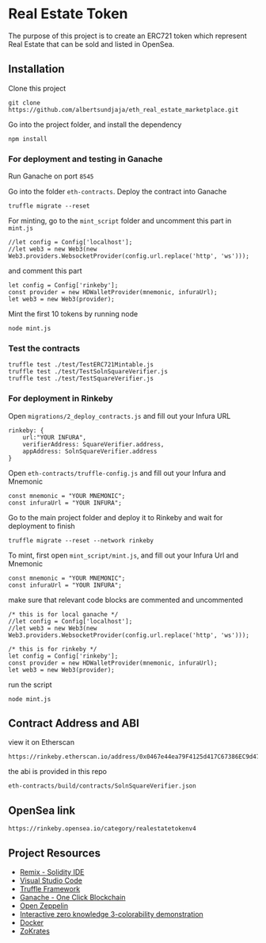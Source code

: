 # Real Estate Token

The purpose of this project is to create an ERC721 token which represent Real Estate that can be sold and listed in OpenSea.

## Installation

Clone this project

```
git clone https://github.com/albertsundjaja/eth_real_estate_marketplace.git
```

Go into the project folder, and install the dependency

```
npm install
```

### For deployment and testing in Ganache

Run Ganache on port `8545`

Go into the folder `eth-contracts`. Deploy the contract into Ganache

```
truffle migrate --reset
```

For minting, go to the `mint_script` folder
and uncomment this part in `mint.js`

```
//let config = Config['localhost'];
//let web3 = new Web3(new Web3.providers.WebsocketProvider(config.url.replace('http', 'ws')));
```

and comment this part

```
let config = Config['rinkeby'];
const provider = new HDWalletProvider(mnemonic, infuraUrl);
let web3 = new Web3(provider);
```

Mint the first 10 tokens by running node

```
node mint.js
```

### Test the contracts 

```
truffle test ./test/TestERC721Mintable.js
truffle test ./test/TestSolnSquareVerifier.js
truffle test ./test/TestSquareVerifier.js
```

### For deployment in Rinkeby

Open `migrations/2_deploy_contracts.js` and fill out your Infura URL

```
rinkeby: {
    url:"YOUR INFURA",
    verifierAddress: SquareVerifier.address,
    appAddress: SolnSquareVerifier.address
}
```

Open `eth-contracts/truffle-config.js` and fill out your Infura and Mnemonic

```
const mnemonic = "YOUR MNEMONIC";
const infuraUrl = "YOUR INFURA";
```

Go to the main project folder and deploy it to Rinkeby and wait for deployment to finish

```
truffle migrate --reset --network rinkeby
```

To mint, first open `mint_script/mint.js`, and fill out your Infura Url and Mnemonic

```
const mnemonic = "YOUR MNEMONIC";
const infuraUrl = "YOUR INFURA";
```

make sure that relevant code blocks are commented and uncommented

```
/* this is for local ganache */
//let config = Config['localhost'];
//let web3 = new Web3(new Web3.providers.WebsocketProvider(config.url.replace('http', 'ws')));

/* this is for rinkeby */
let config = Config['rinkeby'];
const provider = new HDWalletProvider(mnemonic, infuraUrl);
let web3 = new Web3(provider);
```

run the script

```
node mint.js
```

## Contract Address and ABI

view it on Etherscan

```
https://rinkeby.etherscan.io/address/0x0467e44ea79F4125d417C67386EC9d471c23a21E
```

the abi is provided in this repo 

```
eth-contracts/build/contracts/SolnSquareVerifier.json
```

## OpenSea link

```
https://rinkeby.opensea.io/category/realestatetokenv4
```



## Project Resources

* [Remix - Solidity IDE](https://remix.ethereum.org/)
* [Visual Studio Code](https://code.visualstudio.com/)
* [Truffle Framework](https://truffleframework.com/)
* [Ganache - One Click Blockchain](https://truffleframework.com/ganache)
* [Open Zeppelin ](https://openzeppelin.org/)
* [Interactive zero knowledge 3-colorability demonstration](http://web.mit.edu/~ezyang/Public/graph/svg.html)
* [Docker](https://docs.docker.com/install/)
* [ZoKrates](https://github.com/Zokrates/ZoKrates)

